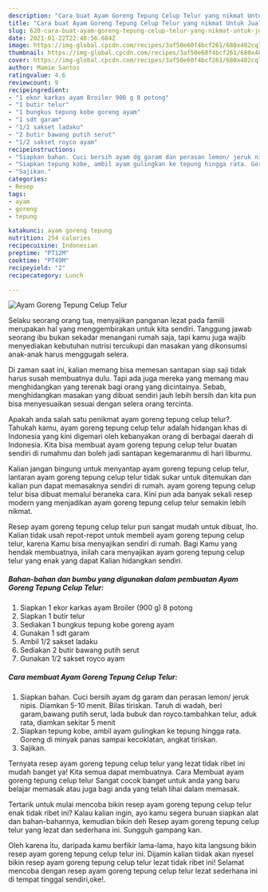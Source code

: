 ```yaml
---
description: "Cara buat Ayam Goreng Tepung Celup Telur yang nikmat Untuk Jualan"
title: "Cara buat Ayam Goreng Tepung Celup Telur yang nikmat Untuk Jualan"
slug: 620-cara-buat-ayam-goreng-tepung-celup-telur-yang-nikmat-untuk-jualan
date: 2021-01-22T22:48:56.684Z
image: https://img-global.cpcdn.com/recipes/3af50e60f4bcf261/680x482cq70/ayam-goreng-tepung-celup-telur-foto-resep-utama.jpg
thumbnail: https://img-global.cpcdn.com/recipes/3af50e60f4bcf261/680x482cq70/ayam-goreng-tepung-celup-telur-foto-resep-utama.jpg
cover: https://img-global.cpcdn.com/recipes/3af50e60f4bcf261/680x482cq70/ayam-goreng-tepung-celup-telur-foto-resep-utama.jpg
author: Mamie Santos
ratingvalue: 4.6
reviewcount: 9
recipeingredient:
- "1 ekor karkas ayam Broiler 900 g 8 potong"
- "1 butir telur"
- "1 bungkus tepung kobe goreng ayam"
- "1 sdt garam"
- "1/2 sakset ladaku"
- "2 butir bawang putih serut"
- "1/2 sakset royco ayam"
recipeinstructions:
- "Siapkan bahan. Cuci bersih ayam dg garam dan perasan lemon/ jeruk nipis. Diamkan 5-10 menit. Bilas tiriskan. Taruh di wadah, beri garam,bawang putih serut, lada bubuk dan royco.tambahkan telur, aduk rata, diamkan sekitar 5 menit"
- "Siapkan tepung kobe, ambil ayam gulingkan ke tepung hingga rata. Goreng di minyak panas sampai kecoklatan, angkat tiriskan."
- "Sajikan."
categories:
- Resep
tags:
- ayam
- goreng
- tepung

katakunci: ayam goreng tepung 
nutrition: 254 calories
recipecuisine: Indonesian
preptime: "PT12M"
cooktime: "PT49M"
recipeyield: "2"
recipecategory: Lunch

---
```



![Ayam Goreng Tepung Celup Telur](https://img-global.cpcdn.com/recipes/3af50e60f4bcf261/680x482cq70/ayam-goreng-tepung-celup-telur-foto-resep-utama.jpg)

Selaku seorang orang tua, menyajikan panganan lezat pada famili merupakan hal yang menggembirakan untuk kita sendiri. Tanggung jawab seorang ibu bukan sekadar menangani rumah saja, tapi kamu juga wajib menyediakan kebutuhan nutrisi tercukupi dan masakan yang dikonsumsi anak-anak harus menggugah selera.

Di zaman  saat ini, kalian memang bisa memesan santapan siap saji tidak harus susah membuatnya dulu. Tapi ada juga mereka yang memang mau menghidangkan yang terenak bagi orang yang dicintainya. Sebab, menghidangkan masakan yang dibuat sendiri jauh lebih bersih dan kita pun bisa menyesuaikan sesuai dengan selera orang tercinta. 



Apakah anda salah satu penikmat ayam goreng tepung celup telur?. Tahukah kamu, ayam goreng tepung celup telur adalah hidangan khas di Indonesia yang kini digemari oleh kebanyakan orang di berbagai daerah di Indonesia. Kita bisa membuat ayam goreng tepung celup telur buatan sendiri di rumahmu dan boleh jadi santapan kegemaranmu di hari liburmu.

Kalian jangan bingung untuk menyantap ayam goreng tepung celup telur, lantaran ayam goreng tepung celup telur tidak sukar untuk ditemukan dan kalian pun dapat memasaknya sendiri di rumah. ayam goreng tepung celup telur bisa dibuat memalui beraneka cara. Kini pun ada banyak sekali resep modern yang menjadikan ayam goreng tepung celup telur semakin lebih nikmat.

Resep ayam goreng tepung celup telur pun sangat mudah untuk dibuat, lho. Kalian tidak usah repot-repot untuk membeli ayam goreng tepung celup telur, karena Kamu bisa menyajikan sendiri di rumah. Bagi Kamu yang hendak membuatnya, inilah cara menyajikan ayam goreng tepung celup telur yang enak yang dapat Kalian hidangkan sendiri.

<!--inarticleads1-->

##### Bahan-bahan dan bumbu yang digunakan dalam pembuatan Ayam Goreng Tepung Celup Telur:

1. Siapkan 1 ekor karkas ayam Broiler (900 g) 8 potong
1. Siapkan 1 butir telur
1. Sediakan 1 bungkus tepung kobe goreng ayam
1. Gunakan 1 sdt garam
1. Ambil 1/2 sakset ladaku
1. Sediakan 2 butir bawang putih serut
1. Gunakan 1/2 sakset royco ayam




<!--inarticleads2-->

##### Cara membuat Ayam Goreng Tepung Celup Telur:

1. Siapkan bahan. Cuci bersih ayam dg garam dan perasan lemon/ jeruk nipis. Diamkan 5-10 menit. Bilas tiriskan. Taruh di wadah, beri garam,bawang putih serut, lada bubuk dan royco.tambahkan telur, aduk rata, diamkan sekitar 5 menit
1. Siapkan tepung kobe, ambil ayam gulingkan ke tepung hingga rata. Goreng di minyak panas sampai kecoklatan, angkat tiriskan.
1. Sajikan.




Ternyata resep ayam goreng tepung celup telur yang lezat tidak ribet ini mudah banget ya! Kita semua dapat membuatnya. Cara Membuat ayam goreng tepung celup telur Sangat cocok banget untuk anda yang baru belajar memasak atau juga bagi anda yang telah lihai dalam memasak.

Tertarik untuk mulai mencoba bikin resep ayam goreng tepung celup telur enak tidak ribet ini? Kalau kalian ingin, ayo kamu segera buruan siapkan alat dan bahan-bahannya, kemudian bikin deh Resep ayam goreng tepung celup telur yang lezat dan sederhana ini. Sungguh gampang kan. 

Oleh karena itu, daripada kamu berfikir lama-lama, hayo kita langsung bikin resep ayam goreng tepung celup telur ini. Dijamin kalian tiidak akan nyesel bikin resep ayam goreng tepung celup telur lezat tidak ribet ini! Selamat mencoba dengan resep ayam goreng tepung celup telur lezat sederhana ini di tempat tinggal sendiri,oke!.

